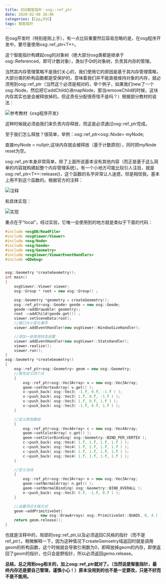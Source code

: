 ```yaml
---
title: OSG智能指针：osg::ref_ptr
date: 2020-02-08 16:06
categories: [Cpp,OSG]
tags: 智能指针
---
```


在osg开发时（特别是刚上手），有一点比较重要然后容易忽略的是，在osg程序开发中，要尽量使用osg::ref_ptr<T*>。

这个智能指针构建起osg的对象树（绝大部分osg类都是继承于osg::Referenced，即可计数对象），类似于Qt的对象树，负责其内存的管理。

当然其内存管理策略不是我们关心的，我们使用它的原因是基于其内存管理策略，大部分类的析构函数都是受保护的，意味着我们并不能直接维持对象的内存，就必须用到osg::ref_ptr（当然这个必须是相对的，举个例子，如果我们new了一个osg::Node，然后把它addChild()进mapNode，那当removeChild的时候，这块内存其实也是会被释放掉的。但这责任分配很奇怪不是吗？）根据部分教材的说法：

 ![参考教材《osg程序开发》](https://picbed.olimi.icu//img/202303291923821.png)

这种时候就必须由我们来负责内存释放，而这是必须通过osg::ref_ptr完成。

至于我们怎么释放？很简单，举例：osg::ref_ptr\<osg::Node> myNode;

直接myNode = nullptr;这块内存就会被释放（基于计数原则），同时把myNode reset为空。

osg::ref_ptr本身非常简单，除了上面所说基本没有其他内容（而正是基于这么简单的内容就构建起整个内存管理系统）。有一个小地方可能比较引人注目，就是osg::ref_ptr<T*>::release()，这个函数的名字非常让人迷惑，但是相信我，基本上用不到这个函数的。根据官方的注释：

 ![注释](https://picbed.olimi.icu//img/202303291923822.png)

和具体实现：

 ![实现](https://picbed.olimi.icu//img/202303291923823.png)

重点在于“local”，经过实验，它唯一会使用到的地方就是类似于下面的代码：

```cpp
#include <osgDB/ReadFile>
#include <osgViewer/Viewer>
#include <osg/Node>
#include <osg/Geode>
#include <osg/Geometry>
#include <osgViewer/ViewerEventHandlers>
#include <QDebug>


osg::Geometry *createGeometry();
int main()
{
    osgViewer::Viewer viewer;
    osg::Group * root = new osg::Group() ;

    osg::Geometry *geometry = createGeometry();
    osg::ref_ptr<osg::Geode> geode = new osg::Geode;
    geode->addDrawable( geometry);
    root ->addChild(geode.get()) ;
    viewer.setSceneData(root);
    //窗口大小变化事件
    viewer.addEventHandler(new osgViewer::WindowSizeHandler);

    //添加一些常用状态设置
    viewer.addEventHandler(new osgViewer::StatsHandler);
    viewer.realize();
    viewer.run();
}
osg::Geometry *createGeometry()
{
    osg::ref_ptr<osg::Geometry> geom = new osg::Geometry;
    //首先定义四个点
    {
        osg::ref_ptr<osg::Vec3Array> v = new osg::Vec3Array;
        geom->setVertexArray( v.get() );
        v->push_back( osg::Vec3( -1.f, 0.f, -1.f ) );
        v->push_back( osg::Vec3( 1.f, 0.f, -1.f ) );
        v->push_back( osg::Vec3( 1.f, 0.f, 1.f ) );
        v->push_back( osg::Vec3( -1.f, 0.f, 1.f ) );
    }

    //定义颜色数组
    {
        osg::ref_ptr<osg::Vec4Array> c = new osg::Vec4Array;
        geom->setColorArray( c.get() );
        geom->setColorBinding( osg::Geometry::BIND_PER_VERTEX );
        c->push_back( osg::Vec4( 1.f, 1.f, 1.f, 1.f ) );
        c->push_back( osg::Vec4( 1.f, 1.f, 1.f, 1.f ) );
        c->push_back( osg::Vec4( 1.f, 1.f, 1.f, 1.f ) );
        c->push_back( osg::Vec4( 1.f, 1.f, 1.f, 1.f ) );
    }

    //定义法线
    {
        osg::ref_ptr<osg::Vec3Array> n = new osg::Vec3Array;
        geom->setNormalArray( n.get() );
        geom->setNormalBinding( osg::Geometry::BIND_OVERALL );
        n->push_back( osg::Vec3( 0.f, -1.f, 0.f ) );
    }

    //设置顶点关联方式
    geom->addPrimitiveSet(
                new osg::DrawArrays( osg::PrimitiveSet::QUADS, 0, 4 ) );
    return geom.release();
}
```

也就是注释中的，局部的osg::ref_ptr,以及必须返回C风格的指针（而不是ref_ptr）。稍微解释一下，因为这种情况下createGemoetry域返回时就是调用geom的析构函数，这个时候就会导致引用数为0，即释放掉geom的内存，即使返回了geom的指针，也只会是野指针，所以必须返回gemo.release。

**总结，总之用到osg相关的，加上osg::ref_ptr就对了。（当然说是智能指针，最终内存还是要自己管理，谨慎小心！）原本没用到的也不是一定要改，只是不好而不是不能用。**
